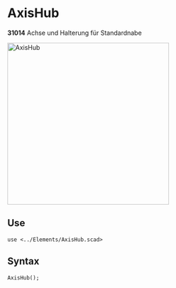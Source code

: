 # AxisHub

__31014__ Achse und Halterung für Standardnabe

<img width="364" alt="AxisHub" src="https://user-images.githubusercontent.com/48654609/167248615-26a8f140-ac43-4af3-9ca0-f16b5b0ea3fe.png">

## Use
<pre><code>use &lt;../Elements/AxisHub.scad&gt;</pre></code>

## Syntax
<pre><code>AxisHub();</pre></code>
